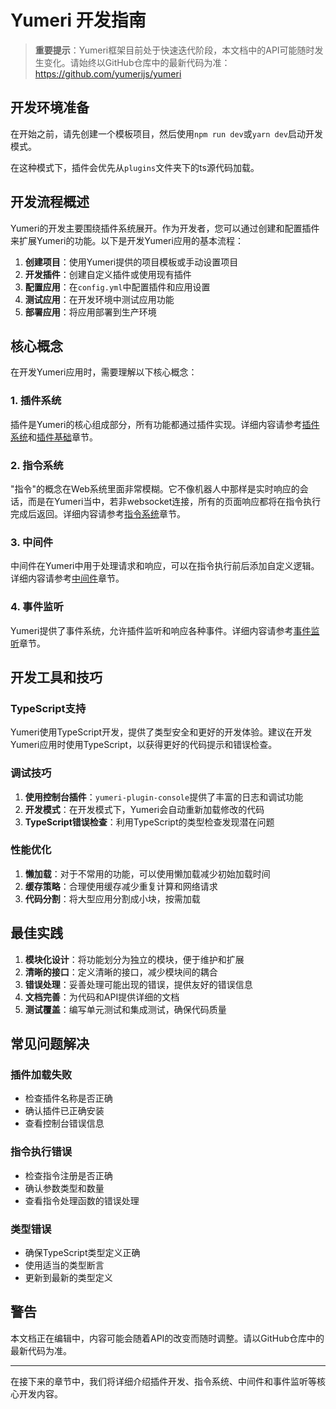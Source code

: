 # Yumeri 开发指南

> **重要提示**：Yumeri框架目前处于快速迭代阶段，本文档中的API可能随时发生变化。请始终以GitHub仓库中的最新代码为准：https://github.com/yumerijs/yumeri

## 开发环境准备

在开始之前，请先创建一个模板项目，然后使用`npm run dev`或`yarn dev`启动开发模式。

在这种模式下，插件会优先从`plugins`文件夹下的ts源代码加载。

## 开发流程概述

Yumeri的开发主要围绕插件系统展开。作为开发者，您可以通过创建和配置插件来扩展Yumeri的功能。以下是开发Yumeri应用的基本流程：

1. **创建项目**：使用Yumeri提供的项目模板或手动设置项目
2. **开发插件**：创建自定义插件或使用现有插件
3. **配置应用**：在`config.yml`中配置插件和应用设置
4. **测试应用**：在开发环境中测试应用功能
5. **部署应用**：将应用部署到生产环境

## 核心概念

在开发Yumeri应用时，需要理解以下核心概念：

### 1. 插件系统

插件是Yumeri的核心组成部分，所有功能都通过插件实现。详细内容请参考[插件系统](/start/plugin.md)和[插件基础](./plugin.md)章节。

### 2. 指令系统

"指令"的概念在Web系统里面非常模糊。它不像机器人中那样是实时响应的会话，而是在Yumeri当中，若非websocket连接，所有的页面响应都将在指令执行完成后返回。详细内容请参考[指令系统](./command.md)章节。

### 3. 中间件

中间件在Yumeri中用于处理请求和响应，可以在指令执行前后添加自定义逻辑。详细内容请参考[中间件](./middleware.md)章节。

### 4. 事件监听

Yumeri提供了事件系统，允许插件监听和响应各种事件。详细内容请参考[事件监听](./event.md)章节。

## 开发工具和技巧

### TypeScript支持

Yumeri使用TypeScript开发，提供了类型安全和更好的开发体验。建议在开发Yumeri应用时使用TypeScript，以获得更好的代码提示和错误检查。

### 调试技巧

1. **使用控制台插件**：`yumeri-plugin-console`提供了丰富的日志和调试功能
2. **开发模式**：在开发模式下，Yumeri会自动重新加载修改的代码
3. **TypeScript错误检查**：利用TypeScript的类型检查发现潜在问题

### 性能优化

1. **懒加载**：对于不常用的功能，可以使用懒加载减少初始加载时间
2. **缓存策略**：合理使用缓存减少重复计算和网络请求
3. **代码分割**：将大型应用分割成小块，按需加载

## 最佳实践

1. **模块化设计**：将功能划分为独立的模块，便于维护和扩展
2. **清晰的接口**：定义清晰的接口，减少模块间的耦合
3. **错误处理**：妥善处理可能出现的错误，提供友好的错误信息
4. **文档完善**：为代码和API提供详细的文档
5. **测试覆盖**：编写单元测试和集成测试，确保代码质量

## 常见问题解决

### 插件加载失败

- 检查插件名称是否正确
- 确认插件已正确安装
- 查看控制台错误信息

### 指令执行错误

- 检查指令注册是否正确
- 确认参数类型和数量
- 查看指令处理函数的错误处理

### 类型错误

- 确保TypeScript类型定义正确
- 使用适当的类型断言
- 更新到最新的类型定义

## 警告

本文档正在编辑中，内容可能会随着API的改变而随时调整。请以GitHub仓库中的最新代码为准。

---

在接下来的章节中，我们将详细介绍插件开发、指令系统、中间件和事件监听等核心开发内容。
